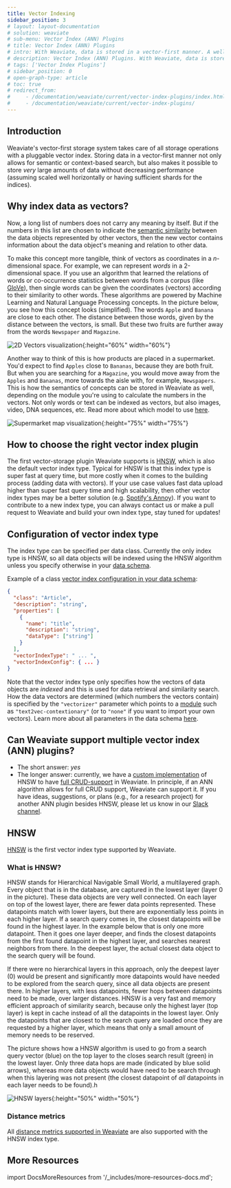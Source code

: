 ```yaml
---
title: Vector Indexing
sidebar_position: 3
# layout: layout-documentation
# solution: weaviate
# sub-menu: Vector Index (ANN) Plugins
# title: Vector Index (ANN) Plugins
# intro: With Weaviate, data is stored in a vector-first manner. A well performing ANN algorithm is used for indexing data with vectors, namely HNSW. Since Weaviate's vector indexing is pluggable, other (ANN) methods could be used, instead of HNSW. Stay tuned for updates on the software.
# description: Vector Index (ANN) Plugins. With Weaviate, data is stored in a vector-first manner. A well performing ANN algorithm is used for indexing data with vectors, namely HNSW. Since Weaviate's vector indexing is pluggable, other (ANN) methods could be used, instead of HNSW. Stay tuned for updates on the software.
# tags: ['Vector Index Plugins']
# sidebar_position: 0
# open-graph-type: article
# toc: true
# redirect_from:
#     - /documentation/weaviate/current/vector-index-plugins/index.html
#     - /documentation/weaviate/current/vector-index-plugins/
---
```


## Introduction

Weaviate's vector-first storage system takes care of all storage operations with a pluggable vector index. Storing data in a vector-first manner not only allows for semantic or context-based search, but also makes it possible to store *very* large amounts of data without decreasing performance (assuming scaled well horizontally or having sufficient shards for the indices). 

## Why index data as vectors?
Now, a long list of numbers does not carry any meaning by itself. But if the numbers in this list are chosen to indicate the [semantic similarity](https://en.wikipedia.org/wiki/Semantic_similarity) between the data objects represented by other vectors, then the new vector contains information about the data object's meaning and relation to other data. 

To make this concept more tangible, think of vectors as coordinates in a *n*-dimensional space. For example, we can represent *words* in a 2-dimensional space. If you use an algorithm that learned the relations of words or co-occurrence statistics between words from a corpus (like [GloVe](https://github.com/stanfordnlp/GloVe)), then single words can be given the coordinates (vectors) according to their similarity to other words. These algorithms are powered by Machine Learning and Natural Language Processing concepts. In the picture below, you see how this concept looks (simplified). The words `Apple` and `Banana` are close to each other. The distance between those words, given by the distance between the vectors, is small. But these two fruits are further away from the words `Newspaper` and `Magazine`. 

![2D Vectors visualization](./img/vectors-2d.svg "2D Vectors visualization"){:height="60%" width="60%"}

Another way to think of this is how products are placed in a supermarket. You'd expect to find `Apples` close to `Bananas`, because they are both fruit. But when you are searching for a `Magazine`, you would move away from the `Apples` and `Bananas`, more towards the aisle with, for example, `Newspapers`. This is how the semantics of concepts can be stored in Weaviate as well, depending on the module you're using to calculate the numbers in the vectors. Not only words or text can be indexed as vectors, but also images, video, DNA sequences, etc. Read more about which model to use [here](/docs/weaviate/modules/index.md).

![Supermarket map visualization](./img/supermarket.svg "Supermarket map visualization"){:height="75%" width="75%"}

## How to choose the right vector index plugin
The first vector-storage plugin Weaviate supports is [HNSW](./vector-index-plugins.md#hnsw), which is also the default vector index type. Typical for HNSW is that this index type is super fast at query time, but more costly when it comes to the building process (adding data with vectors). If your use case values fast data upload higher than super fast query time and high scalability, then other vector index types may be a better solution (e.g. [Spotify's Annoy](https://github.com/spotify/annoy)). If you want to contribute to a new index type, you can always contact us or make a pull request to Weaviate and build your own index type, stay tuned for updates!

## Configuration of vector index type
The index type can be specified per data class. Currently the only index type is HNSW, so all data objects will be indexed using the HNSW algorithm unless you specify otherwise in your [data schema](/docs/weaviate/references/schema-configuration.md). 

Example of a class [vector index configuration in your data schema](/docs/weaviate/references/schema-configuration.md): 
```json
{
  "class": "Article",
  "description": "string",
  "properties": [ 
    {
      "name": "title",
      "description": "string",
      "dataType": ["string"]
    }
  ],
  "vectorIndexType": " ... ",
  "vectorIndexConfig": { ... }
}
```

Note that the vector index type only specifies how the vectors of data objects are *indexed* and this is used for data retrieval and similarity search. How the data vectors are determined (which numbers the vectors contain) is specified by the `"vectorizer"` parameter which points to a [module](/docs/weaviate/modules/index.md) such as `"text2vec-contextionary"` (or to `"none"` if you want to import your own vectors). Learn more about all parameters in the data schema [here](/docs/weaviate/references/schema-configuration.md).

## Can Weaviate support multiple vector index (ANN) plugins?

* The short answer: _yes_
* The longer answer: currently, we have a [custom implementation](../more-resources/faq.md#q-does-weaviate-use-hnswlib) of HNSW to have [full CRUD-support](https://db-engines.com/en/blog_post/87) in Weaviate. In principle, if an ANN algorithm allows for full CRUD support, Weaviate can support it. If you have ideas, suggestions, or plans (e.g., for a research project) for another ANN plugin besides HNSW, please let us know in our [Slack channel](https://join.slack.com/t/weaviate/shared_invite/zt-goaoifjr-o8FuVz9b1HLzhlUfyfddhw).


## HNSW
[HNSW](https://arxiv.org/abs/1603.09320) is the first vector index type supported by Weaviate.

### What is HNSW?
HNSW stands for Hierarchical Navigable Small World, a multilayered graph. Every object that is in the database, are captured in the lowest layer (layer 0 in the picture). These data objects are very well connected. On each layer on top of the lowest layer, there are fewer data points represented. These datapoints match with lower layers, but there are exponentially less points in each higher layer. If a search query comes in, the closest datapoints will be found in the highest layer. In the example below that is only one more datapoint. Then it goes one layer deeper, and finds the closest datapoints from the first found datapoint in the highest layer, and searches nearest neighbors from there. In the deepest layer, the actual closest data object to the search query will be found. 

If there were no hierarchical layers in this approach, only the deepest layer (0) would be present and significantly more datapoints would have needed to be explored from the search query, since all data objects are present there. In higher layers, with less datapoints, fewer hops between datapoints need to be made, over larger distances. HNSW is a very fast and memory efficient approach of similarity search, because only the highest layer (top layer) is kept in cache instead of all the datapoints in the lowest layer. Only the datapoints that are closest to the search query are loaded once they are requested by a higher layer, which means that only a small amount of memory needs to be reserved.

The picture shows how a HNSW algorithm is used to go from a search query vector (blue) on the top layer to the closes search result (green) in the lowest layer. Only three data hops are made (indicated by blue solid arrows), whereas more data objects would have need to be search through when this layering was not present (the closest datapoint of *all* datapoints in each layer needs to be found).h

![HNSW layers](./img/hnsw-layers.svg "HNSW layers"){:height="50%" width="50%"}

### Distance metrics

All [distance metrics supported in Weaviate](/docs/weaviate/references/distances.md) are also supported with the HNSW index type.

## More Resources

import DocsMoreResources from '/_includes/more-resources-docs.md';

<DocsMoreResources />
